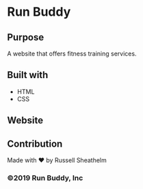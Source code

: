 # Run Buddy

## Purpose
A website that offers fitness training services.

## Built with
* HTML
* CSS

## Website


## Contribution
Made with ❤️ by Russell Sheathelm

### ©️2019 Run Buddy, Inc 
